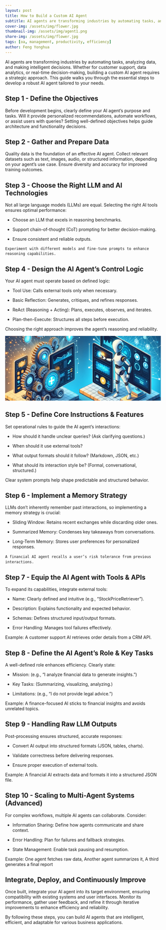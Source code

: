 ```yaml
---
layout: post
title: How to Build a Custom AI Agent
subtitle: AI agents are transforming industries by automating tasks, analyzing data, and making intelligent decisions
cover-img: /assets/img/flower.jpg
thumbnail-img: /assets/img/agent1.png
share-img: /assets/img/flower.jpg
tags: [oa, management, productivity, efficiency]
author: Feng Yonghua
---
```


AI agents are transforming industries by automating tasks, analyzing data, and making intelligent decisions. Whether for customer support, data analytics, or real-time decision-making, building a custom AI agent requires a strategic approach. This guide walks you through the essential steps to develop a robust AI agent tailored to your needs.

## Step 1 - Define the Objectives

Before development begins, clearly define your AI agent’s purpose and tasks. Will it provide personalized recommendations, automate workflows, or assist users with queries? Setting well-defined objectives helps guide architecture and functionality decisions.

## Step 2 - Gather and Prepare Data

Quality data is the foundation of an effective AI agent. Collect relevant datasets such as text, images, audio, or structured information, depending on your agent’s use case. Ensure diversity and accuracy for improved training outcomes.

## Step 3 - Choose the Right LLM and AI Technologies

Not all large language models (LLMs) are equal. Selecting the right AI tools ensures optimal performance:

  - Choose an LLM that excels in reasoning benchmarks.

  - Support chain-of-thought (CoT) prompting for better decision-making.

  - Ensure consistent and reliable outputs.


```
Experiment with different models and fine-tune prompts to enhance reasoning capabilities.
```

## Step 4 - Design the AI Agent’s Control Logic

Your AI agent must operate based on defined logic:

  - Tool Use: Calls external tools only when necessary.

  - Basic Reflection: Generates, critiques, and refines responses.

  - ReAct (Reasoning + Acting): Plans, executes, observes, and iterates.

  - Plan-then-Execute: Structures all steps before execution.

Choosing the right approach improves the agent’s reasoning and reliability.

![ai agent](/assets/img/agent1.png)

## Step 5 - Define Core Instructions & Features

Set operational rules to guide the AI agent’s interactions:

  - How should it handle unclear queries? (Ask clarifying questions.)

  - When should it use external tools?

  - What output formats should it follow? (Markdown, JSON, etc.)

  - What should its interaction style be? (Formal, conversational, structured.)

Clear system prompts help shape predictable and structured behavior.

## Step 6 - Implement a Memory Strategy

LLMs don’t inherently remember past interactions, so implementing a memory strategy is crucial:

  - Sliding Window: Retains recent exchanges while discarding older ones.

  - Summarized Memory: Condenses key takeaways from conversations.

  - Long-Term Memory: Stores user preferences for personalized responses.

`A financial AI agent recalls a user’s risk tolerance from previous interactions.`

## Step 7 - Equip the AI Agent with Tools & APIs

To expand its capabilities, integrate external tools:

  - Name: Clearly defined and intuitive (e.g., “StockPriceRetriever”).

  - Description: Explains functionality and expected behavior.

  - Schemas: Defines structured input/output formats.

  - Error Handling: Manages tool failures effectively.

Example: A customer support AI retrieves order details from a CRM API.

## Step 8 - Define the AI Agent’s Role & Key Tasks

A well-defined role enhances efficiency. Clearly state:

  - Mission: (e.g., “I analyze financial data to generate insights.”)

  - Key Tasks: (Summarizing, visualizing, analyzing.)

  - Limitations: (e.g., “I do not provide legal advice.”)

Example: A finance-focused AI sticks to financial insights and avoids unrelated topics.

## Step 9 - Handling Raw LLM Outputs

Post-processing ensures structured, accurate responses:

  - Convert AI output into structured formats (JSON, tables, charts).

  - Validate correctness before delivering responses.

  - Ensure proper execution of external tools.

Example: A financial AI extracts data and formats it into a structured JSON file.

## Step 10 - Scaling to Multi-Agent Systems (Advanced)

For complex workflows, multiple AI agents can collaborate. Consider:

  - Information Sharing: Define how agents communicate and share context.

  - Error Handling: Plan for failures and fallback strategies.

  - State Management: Enable task pausing and resumption.

Example: One agent fetches raw data, Another agent summarizes it, A third generates a final report

## Integrate, Deploy, and Continuously Improve

Once built, integrate your AI agent into its target environment, ensuring compatibility with existing systems and user interfaces. Monitor its performance, gather user feedback, and refine it through iterative improvements to enhance efficiency and reliability.

By following these steps, you can build AI agents that are intelligent, efficient, and adaptable for various business applications. 